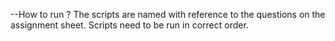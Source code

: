 --How to run ?
The scripts are named with reference to the questions on the assignment sheet.
Scripts need to be run in correct order.
